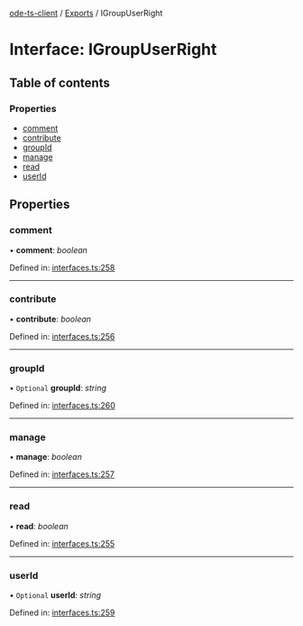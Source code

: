 [ode-ts-client](../README.md) / [Exports](../modules.md) / IGroupUserRight

# Interface: IGroupUserRight

## Table of contents

### Properties

- [comment](igroupuserright.md#comment)
- [contribute](igroupuserright.md#contribute)
- [groupId](igroupuserright.md#groupid)
- [manage](igroupuserright.md#manage)
- [read](igroupuserright.md#read)
- [userId](igroupuserright.md#userid)

## Properties

### comment

• **comment**: *boolean*

Defined in: [interfaces.ts:258](https://github.com/opendigitaleducation/infrontexplore/blob/1e962a2/src/ts/interfaces.ts#L258)

___

### contribute

• **contribute**: *boolean*

Defined in: [interfaces.ts:256](https://github.com/opendigitaleducation/infrontexplore/blob/1e962a2/src/ts/interfaces.ts#L256)

___

### groupId

• `Optional` **groupId**: *string*

Defined in: [interfaces.ts:260](https://github.com/opendigitaleducation/infrontexplore/blob/1e962a2/src/ts/interfaces.ts#L260)

___

### manage

• **manage**: *boolean*

Defined in: [interfaces.ts:257](https://github.com/opendigitaleducation/infrontexplore/blob/1e962a2/src/ts/interfaces.ts#L257)

___

### read

• **read**: *boolean*

Defined in: [interfaces.ts:255](https://github.com/opendigitaleducation/infrontexplore/blob/1e962a2/src/ts/interfaces.ts#L255)

___

### userId

• `Optional` **userId**: *string*

Defined in: [interfaces.ts:259](https://github.com/opendigitaleducation/infrontexplore/blob/1e962a2/src/ts/interfaces.ts#L259)
